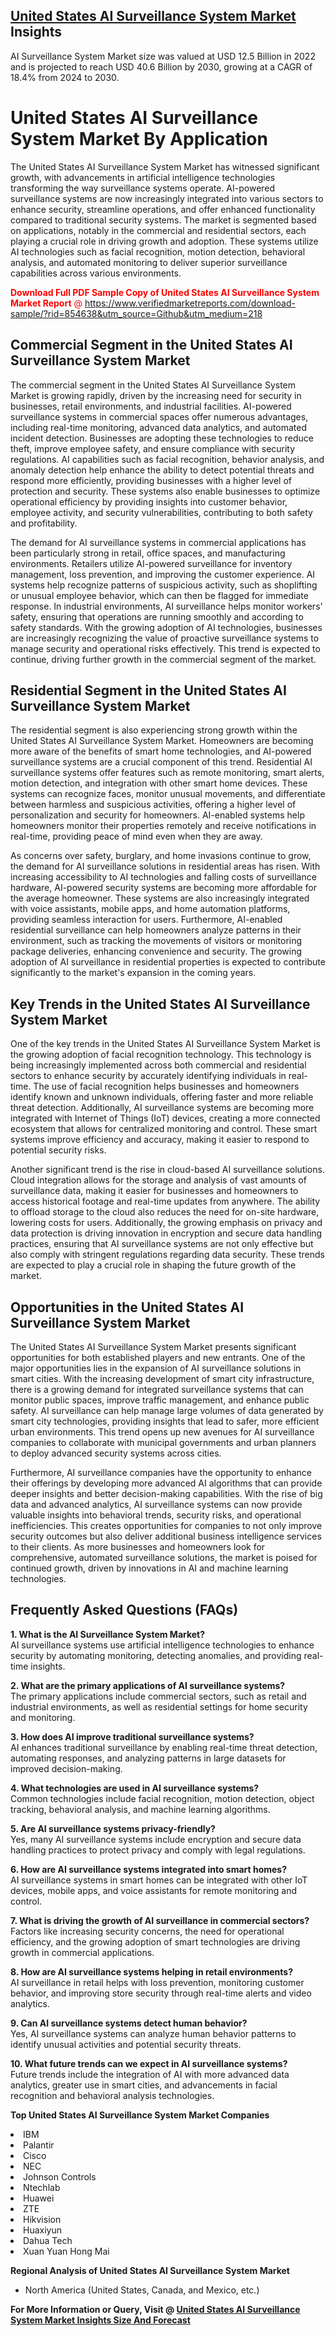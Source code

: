<h2><a href="https://www.verifiedmarketreports.com/download-sample/?rid=854638&amp;utm_source=Github&amp;utm_medium=218" target="_blank">United States AI Surveillance System Market</a> Insights</h2><p>AI Surveillance System Market size was valued at USD 12.5 Billion in 2022 and is projected to reach USD 40.6 Billion by 2030, growing at a CAGR of 18.4% from 2024 to 2030.</p><p><h1>United States AI Surveillance System Market By Application</h1> <p>The United States AI Surveillance System Market has witnessed significant growth, with advancements in artificial intelligence technologies transforming the way surveillance systems operate. AI-powered surveillance systems are now increasingly integrated into various sectors to enhance security, streamline operations, and offer enhanced functionality compared to traditional security systems. The market is segmented based on applications, notably in the commercial and residential sectors, each playing a crucial role in driving growth and adoption. These systems utilize AI technologies such as facial recognition, motion detection, behavioral analysis, and automated monitoring to deliver superior surveillance capabilities across various environments.</p> <p><p><span class=""><span style="color: #ff0000;"><strong>Download Full PDF Sample Copy of United States AI Surveillance System Market Report</strong> @ </span><a href="https://www.verifiedmarketreports.com/download-sample/?rid=854638&amp;utm_source=Github&amp;utm_medium=218" target="_blank">https://www.verifiedmarketreports.com/download-sample/?rid=854638&amp;utm_source=Github&amp;utm_medium=218</a></span></p></p> <h2>Commercial Segment in the United States AI Surveillance System Market</h2> <p>The commercial segment in the United States AI Surveillance System Market is growing rapidly, driven by the increasing need for security in businesses, retail environments, and industrial facilities. AI-powered surveillance systems in commercial spaces offer numerous advantages, including real-time monitoring, advanced data analytics, and automated incident detection. Businesses are adopting these technologies to reduce theft, improve employee safety, and ensure compliance with security regulations. AI capabilities such as facial recognition, behavior analysis, and anomaly detection help enhance the ability to detect potential threats and respond more efficiently, providing businesses with a higher level of protection and security. These systems also enable businesses to optimize operational efficiency by providing insights into customer behavior, employee activity, and security vulnerabilities, contributing to both safety and profitability.</p> <p>The demand for AI surveillance systems in commercial applications has been particularly strong in retail, office spaces, and manufacturing environments. Retailers utilize AI-powered surveillance for inventory management, loss prevention, and improving the customer experience. AI systems help recognize patterns of suspicious activity, such as shoplifting or unusual employee behavior, which can then be flagged for immediate response. In industrial environments, AI surveillance helps monitor workers' safety, ensuring that operations are running smoothly and according to safety standards. With the growing adoption of AI technologies, businesses are increasingly recognizing the value of proactive surveillance systems to manage security and operational risks effectively. This trend is expected to continue, driving further growth in the commercial segment of the market.</p> <h2>Residential Segment in the United States AI Surveillance System Market</h2> <p>The residential segment is also experiencing strong growth within the United States AI Surveillance System Market. Homeowners are becoming more aware of the benefits of smart home technologies, and AI-powered surveillance systems are a crucial component of this trend. Residential AI surveillance systems offer features such as remote monitoring, smart alerts, motion detection, and integration with other smart home devices. These systems can recognize faces, monitor unusual movements, and differentiate between harmless and suspicious activities, offering a higher level of personalization and security for homeowners. AI-enabled systems help homeowners monitor their properties remotely and receive notifications in real-time, providing peace of mind even when they are away.</p> <p>As concerns over safety, burglary, and home invasions continue to grow, the demand for AI surveillance solutions in residential areas has risen. With increasing accessibility to AI technologies and falling costs of surveillance hardware, AI-powered security systems are becoming more affordable for the average homeowner. These systems are also increasingly integrated with voice assistants, mobile apps, and home automation platforms, providing seamless interaction for users. Furthermore, AI-enabled residential surveillance can help homeowners analyze patterns in their environment, such as tracking the movements of visitors or monitoring package deliveries, enhancing convenience and security. The growing adoption of AI surveillance in residential properties is expected to contribute significantly to the market's expansion in the coming years.</p> <h2>Key Trends in the United States AI Surveillance System Market</h2> <p>One of the key trends in the United States AI Surveillance System Market is the growing adoption of facial recognition technology. This technology is being increasingly implemented across both commercial and residential sectors to enhance security by accurately identifying individuals in real-time. The use of facial recognition helps businesses and homeowners identify known and unknown individuals, offering faster and more reliable threat detection. Additionally, AI surveillance systems are becoming more integrated with Internet of Things (IoT) devices, creating a more connected ecosystem that allows for centralized monitoring and control. These smart systems improve efficiency and accuracy, making it easier to respond to potential security risks.</p> <p>Another significant trend is the rise in cloud-based AI surveillance solutions. Cloud integration allows for the storage and analysis of vast amounts of surveillance data, making it easier for businesses and homeowners to access historical footage and real-time updates from anywhere. The ability to offload storage to the cloud also reduces the need for on-site hardware, lowering costs for users. Additionally, the growing emphasis on privacy and data protection is driving innovation in encryption and secure data handling practices, ensuring that AI surveillance systems are not only effective but also comply with stringent regulations regarding data security. These trends are expected to play a crucial role in shaping the future growth of the market.</p> <h2>Opportunities in the United States AI Surveillance System Market</h2> <p>The United States AI Surveillance System Market presents significant opportunities for both established players and new entrants. One of the major opportunities lies in the expansion of AI surveillance solutions in smart cities. With the increasing development of smart city infrastructure, there is a growing demand for integrated surveillance systems that can monitor public spaces, improve traffic management, and enhance public safety. AI surveillance can help manage large volumes of data generated by smart city technologies, providing insights that lead to safer, more efficient urban environments. This trend opens up new avenues for AI surveillance companies to collaborate with municipal governments and urban planners to deploy advanced security systems across cities.</p> <p>Furthermore, AI surveillance companies have the opportunity to enhance their offerings by developing more advanced AI algorithms that can provide deeper insights and better decision-making capabilities. With the rise of big data and advanced analytics, AI surveillance systems can now provide valuable insights into behavioral trends, security risks, and operational inefficiencies. This creates opportunities for companies to not only improve security outcomes but also deliver additional business intelligence services to their clients. As more businesses and homeowners look for comprehensive, automated surveillance solutions, the market is poised for continued growth, driven by innovations in AI and machine learning technologies.</p> <h2>Frequently Asked Questions (FAQs)</h2> <p><strong>1. What is the AI Surveillance System Market?</strong><br>AI surveillance systems use artificial intelligence technologies to enhance security by automating monitoring, detecting anomalies, and providing real-time insights.</p> <p><strong>2. What are the primary applications of AI surveillance systems?</strong><br>The primary applications include commercial sectors, such as retail and industrial environments, as well as residential settings for home security and monitoring.</p> <p><strong>3. How does AI improve traditional surveillance systems?</strong><br>AI enhances traditional surveillance by enabling real-time threat detection, automating responses, and analyzing patterns in large datasets for improved decision-making.</p> <p><strong>4. What technologies are used in AI surveillance systems?</strong><br>Common technologies include facial recognition, motion detection, object tracking, behavioral analysis, and machine learning algorithms.</p> <p><strong>5. Are AI surveillance systems privacy-friendly?</strong><br>Yes, many AI surveillance systems include encryption and secure data handling practices to protect privacy and comply with legal regulations.</p> <p><strong>6. How are AI surveillance systems integrated into smart homes?</strong><br>AI surveillance systems in smart homes can be integrated with other IoT devices, mobile apps, and voice assistants for remote monitoring and control.</p> <p><strong>7. What is driving the growth of AI surveillance in commercial sectors?</strong><br>Factors like increasing security concerns, the need for operational efficiency, and the growing adoption of smart technologies are driving growth in commercial applications.</p> <p><strong>8. How are AI surveillance systems helping in retail environments?</strong><br>AI surveillance in retail helps with loss prevention, monitoring customer behavior, and improving store security through real-time alerts and video analytics.</p> <p><strong>9. Can AI surveillance systems detect human behavior?</strong><br>Yes, AI surveillance systems can analyze human behavior patterns to identify unusual activities and potential security threats.</p> <p><strong>10. What future trends can we expect in AI surveillance systems?</strong><br>Future trends include the integration of AI with more advanced data analytics, greater use in smart cities, and advancements in facial recognition and behavioral analysis technologies.</p></p><p><strong>Top United States AI Surveillance System Market Companies</strong></p><div data-test-id=""><p><li>IBM</li><li> Palantir</li><li> Cisco</li><li> NEC</li><li> Johnson Controls</li><li> Ntechlab</li><li> Huawei</li><li> ZTE</li><li> Hikvision</li><li> Huaxiyun</li><li> Dahua Tech</li><li> Xuan Yuan Hong Mai</li></p><div><strong>Regional Analysis of&nbsp;United States AI Surveillance System Market</strong></div><ul><li dir="ltr"><p dir="ltr">North America&nbsp;(United States, Canada, and Mexico, etc.)</p></li></ul><p><strong>For More Information or Query, Visit @&nbsp;</strong><strong><a href="https://www.verifiedmarketreports.com/product/ai-surveillance-system-market/?utm_source=Github&amp;utm_medium=218" target="_blank">United States AI Surveillance System Market Insights Size And Forecast</a></strong></p></div>
